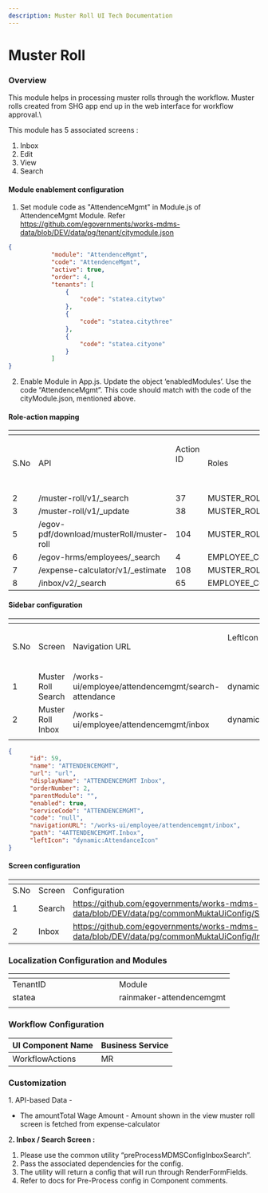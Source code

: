 ```yaml
---
description: Muster Roll UI Tech Documentation
---
```


# Muster Roll

### Overview

This module helps in processing muster rolls through the workflow. Muster rolls created from SHG app end up in the web interface for workflow approval.\


This module has 5 associated screens :&#x20;

1. Inbox
2. Edit
3. View
4. Search

#### Module enablement configuration&#x20;

1. Set module code as "AttendenceMgmt" in Module.js of AttendenceMgmt  Module. Refer https://github.com/egovernments/works-mdms-data/blob/DEV/data/pg/tenant/citymodule.json

```json
{
            "module": "AttendenceMgmt",
            "code": "AttendenceMgmt",
            "active": true,
            "order": 4,
            "tenants": [
                {
                    "code": "statea.citytwo"
                },
                {
                    "code": "statea.citythree"
                },
                {
                    "code": "statea.cityone"
                }
            ]
}
```

2. Enable Module in App.js. Update the object ‘enabledModules’. Use the code “AttendenceMgmt”. This code should match with the code of the cityModule.json, mentioned above.

#### Role-action mapping

<table data-header-hidden><thead><tr><th width="91"></th><th width="260"></th><th width="110"></th><th></th></tr></thead><tbody><tr><td>S.No</td><td>API</td><td><p>Action ID</p><p><br></p></td><td>Roles</td></tr><tr><td>2</td><td>/muster-roll/v1/_search</td><td>37</td><td>MUSTER_ROLL_VERIFIER,MUSTER_ROLL_APPROVER</td></tr><tr><td>3</td><td>/muster-roll/v1/_update</td><td>38</td><td>MUSTER_ROLL_VERIFIER,MUSTER_ROLL_APPROVER</td></tr><tr><td>5</td><td>/egov-pdf/download/musterRoll/muster-roll</td><td>104</td><td>MUSTER_ROLL_APPROVER,MUSTER_ROLL_VERIFIER</td></tr><tr><td>6</td><td>/egov-hrms/employees/_search</td><td>4</td><td>EMPLOYEE_COMMON</td></tr><tr><td>7</td><td>/expense-calculator/v1/_estimate</td><td>108</td><td>MUSTER_ROLL_APPROVER,MUSTER_ROLL_VERIFIER</td></tr><tr><td>8</td><td>/inbox/v2/_search</td><td>65</td><td>EMPLOYEE_COMMON</td></tr></tbody></table>

#### Sidebar configuration&#x20;

<table data-header-hidden><thead><tr><th width="87"></th><th width="124"></th><th></th><th></th><th></th></tr></thead><tbody><tr><td>S.No</td><td>Screen</td><td>Navigation URL</td><td><p>LeftIcon Updates</p><p><br></p></td><td>Roles</td></tr><tr><td>1</td><td>Muster Roll Search</td><td>/works-ui/employee/attendencemgmt/search-attendance</td><td>dynamic:AttendanceIcon</td><td>MUSTER_ROLL_APPROVER,MUSTER_ROLL_VERIFIER</td></tr><tr><td>2</td><td>Muster Roll Inbox</td><td>/works-ui/employee/attendencemgmt/inbox</td><td>dynamic:AttendanceIcon</td><td>EMPLOYEE_COMMON</td></tr><tr><td></td><td></td><td></td><td></td><td></td></tr></tbody></table>

```json
{
      "id": 59,
      "name": "ATTENDENCEMGMT",
      "url": "url",
      "displayName": "ATTENDENCEMGMT Inbox",
      "orderNumber": 2,
      "parentModule": "",
      "enabled": true,
      "serviceCode": "ATTENDENCEMGMT",
      "code": "null",
      "navigationURL": "/works-ui/employee/attendencemgmt/inbox",
      "path": "4ATTENDENCEMGMT.Inbox",
      "leftIcon": "dynamic:AttendanceIcon"
}
```

#### Screen configuration&#x20;

<table data-header-hidden><thead><tr><th width="71.99999999999997"></th><th width="139"></th><th></th></tr></thead><tbody><tr><td>S.No</td><td>Screen</td><td>Configuration</td></tr><tr><td>1</td><td>Search</td><td><a href="https://github.com/egovernments/works-mdms-data/blob/c4be764c33afd9fbffacb631fb5343cb0f8c28eb/data/statea/commonMuktaUiConfig/SearchAttendanceWMSConfig.json">https://github.com/egovernments/works-mdms-data/blob/DEV/data/pg/commonMuktaUiConfig/SearchContractConfig.json</a></td></tr><tr><td>2</td><td>Inbox</td><td><a href="https://github.com/egovernments/works-mdms-data/blob/9871717c016cf8a6311d752c9390e7ea00692077/data/statea/commonMuktaUiConfig/InboxMusterConfig.json">https://github.com/egovernments/works-mdms-data/blob/DEV/data/pg/commonMuktaUiConfig/InboxConfigContracts.json</a></td></tr></tbody></table>

### Localization Configuration and Modules

<table data-header-hidden><thead><tr><th width="198"></th><th></th></tr></thead><tbody><tr><td>TenantID</td><td>Module</td></tr><tr><td>statea</td><td>rainmaker-attendencemgmt</td></tr><tr><td></td><td></td></tr></tbody></table>

### &#x20;Workflow Configuration

| UI Component Name | Business Service |
| ----------------- | ---------------- |
| WorkflowActions   | MR               |

### Customization

1\. API-based Data -&#x20;

* The amountTotal Wage Amount - Amount shown in the view muster roll screen is fetched from expense-calculator

&#x32;**.  Inbox / Search Screen :**&#x20;

1. Please use the common utility “preProcessMDMSConfigInboxSearch”.
2. Pass the associated dependencies for the config.
3. The utility will return a config that will run through RenderFormFields.
4. Refer to docs for Pre-Process config in Component comments.
